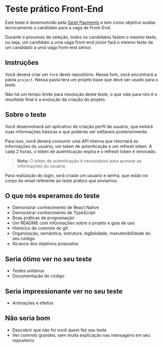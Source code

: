 # Teste prático Front-End

Este teste é desenvolvido pela [Qesh Payments](https://www.qesh.ai/) e tem como objetivo avaliar tecnicamente o candidato para a vaga de Front-End.

Durante o processo de seleção, todos os candidatos fazem o mesmo teste, ou seja, um candidato a uma vaga front-end júnior fará o mesmo teste de um candidato a uma vaga front-end sênior.

## **Instruções**

Você deverá criar um `fork` deste repositório. Nesse fork, você encontrará a pasta `project`. Nessa pasta terá um projeto base que deve ser usado para o teste.

Não há um tempo limite para resolução deste teste, o que vale para nós é o resultado final e a evolução da criação do projeto.

## **Sobre o teste**

Você desenvolverá um aplicativo de criação perfil de usuário, que exibirá suas informações básicas e que poderão ser editáveis posteriormente.

Para isso, você deverá consumir uma API interna que retornará as informações do usuário, um token de autenticação e um refresh token. A cada 2 horas, o token de autenticação expira e o refresh token é renovado.

> **Nota:** O token de autenticação é necessários para acessar as informações do usuário.

Para realização do login, será criado um usuário e senha, que estão no corpo do email referente ao teste prático que enviamos.

## **O que nós esperamos do teste**

- Demonstrar conhecimento de React Native
- Demonstrar conhecimento de TypeScript
- Boas práticas de programação
- Um README com informações sobre o projeto e guia de uso
- Histórico de commits do git
- Organização, semântica, estrutura, legibilidade, manutenibilidade do seu código
- Alcance dos objetivos propostos

## **Seria ótimo ver no seu teste**

- Testes unitários
- Documentação do código

## **Seria impressionante ver no seu teste**

- Animações e efeitos

## **Não seria bom**

- Descobrir que não foi você quem fez seu teste
- Ver commits grandes, sem muita explicação nas mensagens em seu repositório
